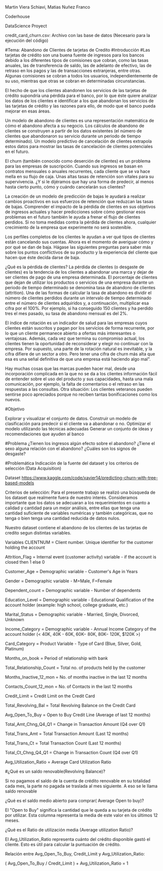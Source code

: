 
Martin Viera Schiavi, Matias Nuñez Franco

Coderhouse

DataScience Proyect


credit_card_churn.csv: Archivo con las base de datos  (Necesario para la ejecución del código)


#Tema: Abandono de Clientes de tarjetas de Credito
#Introducción
#Las tarjetas de crédito son una buena fuente de ingresos para los bancos debido a los diferentes tipos de comisiones que cobran, como las tasas anuales, las de transferencia de saldo, las de adelanto de efectivo, las de retraso en los pagos y las de transacciones extranjeras, entre otras. Algunas comisiones se cobran a todos los usuarios, independientemente de su uso, mientras que otras se cobran en determinadas circunstancias.

El hecho de que los clientes abandonen los servicios de las tarjetas de crédito supondría una pérdida para el banco, por lo que éste quiere analizar los datos de los clientes e identificar a los que abandonan los servicios de las tarjetas de crédito y las razones para ello, de modo que el banco pueda mejorar en esas áreas.

Un modelo de abandono de clientes es una representación matemática de cómo el abandono afecta a su negocio. Los cálculos de abandono de clientes se construyen a partir de los datos existentes (el número de clientes que abandonaron su servicio durante un periodo de tiempo determinado). Un modelo predictivo de cancelación de clientes extrapola estos datos para mostrar las tasas de cancelación de clientes potenciales en el futuro.

El churn (también conocido como deserción de clientes) es un problema para las empresas de suscripción. Cuando sus ingresos se basan en contratos mensuales o anuales recurrentes, cada cliente que se va hace mella en su flujo de caja. Unas altas tasas de retención son vitales para su supervivencia. ¿Y si le dijéramos que hay una forma de predecir, al menos hasta cierto punto, cómo y cuándo cancelarán sus clientes?

La creación de un modelo de predicción de bajas le ayudará a realizar cambios proactivos en sus esfuerzos de retención que reduzcan las tasas de bajas. Comprender el impacto de la pérdida de clientes en sus objetivos de ingresos actuales y hacer predicciones sobre cómo gestionar esos problemas en el futuro también le ayuda a frenar el flujo de clientes perdidos. Si no toma medidas contra la pérdida de clientes ahora, cualquier crecimiento de la empresa que experimente no será sostenible.

Los perfiles completos de los clientes le ayudan a ver qué tipos de clientes están cancelando sus cuentas. Ahora es el momento de averiguar cómo y por qué se dan de baja. Hágase las siguientes preguntas para saber más sobre los puntos conflictivos de su producto y la experiencia del cliente que hacen que éste decida darse de baja.

¿Qué es la pérdida de clientes?
La pérdida de clientes (o desgaste de clientes) es la tendencia de los clientes a abandonar una marca y dejar de ser clientes de pago de una empresa determinada. El porcentaje de clientes que dejan de utilizar los productos o servicios de una empresa durante un periodo de tiempo determinado se denomina tasa de abandono de clientes (attrition). Una de las formas de calcular la tasa de abandono es dividir el número de clientes perdidos durante un intervalo de tiempo determinado entre el número de clientes adquiridos y, a continuación, multiplicar esa cifra por el 100%. Por ejemplo, si ha conseguido 150 clientes y ha perdido tres el mes pasado, su tasa de abandono mensual es del 2%.

El índice de rotación es un indicador de salud para las empresas cuyos clientes están suscritos y pagan por los servicios de forma recurrente, por lo que un cliente permanece abierto a ofertas más interesantes o ventajosas. Además, cada vez que termina su compromiso actual, los clientes tienen la oportunidad de reconsiderar y elegir no continuar con la empresa. Por supuesto, una parte de la rotación natural es inevitable, y la cifra difiere de un sector a otro. Pero tener una cifra de churn más alta que esa es una señal definitiva de que una empresa está haciendo algo mal".

Hay muchas cosas que las marcas pueden hacer mal, desde una incorporación complicada en la que no se da a los clientes información fácil de entender sobre el uso del producto y sus capacidades, hasta una mala comunicación, por ejemplo, la falta de comentarios o el retraso en las respuestas a las consultas. Otra situación: Los clientes veteranos pueden sentirse poco apreciados porque no reciben tantas bonificaciones como los nuevos.

#Objetivo

Explorar y visualizar el conjunto de datos.
Construir un modelo de clasificación para predecir si el cliente va a abandonar o no.
Optimizar el modelo utilizando las técnicas adecuadas
Generar un conjunto de ideas y recomendaciones que ayuden al banco   

#Problema
¿Tienen los ingresos algún efecto sobre el abandono?
¿Tiene el sexo alguna relación con el abandono?
¿Cuáles son los signos de desgaste?


#Problemática
Indicación de la fuente del dataset y los criterios de selección (Data Acquisition)

Dataset https://www.kaggle.com/code/xavier14/predicting-churn-with-tree-based-models

Criterios de selección: Para el presente trabajo se realizó una búsqueda de los dataset que realmente fuera de nuestro interés.
Consideramos importante que los datos se adecuaran a los requerimientos en cuanto a calidad y cantidad para un mejor análisis, entre ellas que tenga una cantidad suficiente de variables numéricas y también categóricas, que no tenga o bien tenga una cantidad reducida de datos nulos.

Nuestro dataset contiene el abandono de los clientes de las tarjetas de credito segun distintas variables.

Variables
CLIENTNUM = Client number. Unique identifier for the customer holding the account

Attrition_Flag = Internal event (customer activity) variable - if the account is closed then 1 else 0

Customer_Age = Demographic variable - Customer's Age in Years

Gender = Demographic variable - M=Male, F=Female

Dependent_count = Demographic variable - Number of dependents

Education_Level = Demographic variable - Educational Qualification of the account holder (example: high school, college graduate, etc.)

Marital_Status = Demographic variable - Married, Single, Divorced, Unknown

Income_Category = Demographic variable - Annual Income Category of the account holder (<  40K, 40K - 60K,  60K− 80K,  80K− 120K, $120K >)

Card_Category = Product Variable - Type of Card (Blue, Silver, Gold, Platinum)

Months_on_book = Period of relationship with bank

Total_Relationship_Count = Total no. of products held by the customer

Months_Inactive_12_mon = No. of months inactive in the last 12 months

Contacts_Count_12_mon = No. of Contacts in the last 12 months

Credit_Limit = Credit Limit on the Credit Card

Total_Revolving_Bal = Total Revolving Balance on the Credit Card

Avg_Open_To_Buy = Open to Buy Credit Line (Average of last 12 months)

Total_Amt_Chng_Q4_Q1 = Change in Transaction Amount (Q4 over Q1)

Total_Trans_Amt = Total Transaction Amount (Last 12 months)

Total_Trans_Ct = Total Transaction Count (Last 12 months)

Total_Ct_Chng_Q4_Q1 = Change in Transaction Count (Q4 over Q1)

Avg_Utilization_Ratio = Average Card Utilization Ratio

#¿Qué es un saldo renovable(Revolving Balance)?

Si no pagamos el saldo de la cuenta de crédito renovable en su totalidad cada mes, la parte no pagada se traslada al mes siguiente. A eso se le llama saldo renovable

¿Qué es el saldo medio abierto para comprar( Average Open to buy)?

El "Open to Buy" significa la cantidad que le queda a su tarjeta de crédito por utilizar. Esta columna representa la media de este valor en los últimos 12 meses.

¿Qué es el Ratio de utilización media (Average utilization Ratio)?

El Avg_Utilization_Ratio representa cuánto del crédito disponible gastó el cliente. Esto es útil para calcular la puntuación de crédito.

Relación entre Avg_Open_To_Buy, Credit_Limit y Avg_Utilization_Ratio:

( Avg_Open_To_Buy / Credit_Limit ) + Avg_Utilization_Ratio = 1
